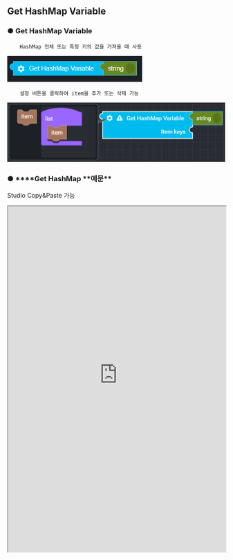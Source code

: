 ## Get HashMap Variable

### ● Get HashMap Variable

        HashMap 전체 또는 특정 키의 값을 가져올 때 사용

![](../../../img/assets/image%20%285%29.png)

        설정 버튼을 클릭하여 item을 추가 또는 삭제 가능

![](../../../img/assets/image%20%2881%29.png)

### ● \***\*Get HashMap **예문\*\*

<p class='comment'>Studio Copy&Paste 가능</p>
<iframe
    src="https://d1sxhpvag16wqc.cloudfront.net/v3.1.0/hashmap/get_hashmap"
    width="100%"
    height="800px"
    allow=""
    sandbox="allow-scripts allow-same-origin" />
<div class="display-pdf">
    <p><img src="../../img/assets/get_hashmap_example_1.png" alt="" /></p>
    <p><img src="../../img/assets/get_hashmap_example_2.png" alt="" /></p>
</div>

### ● \***\*Get HashMap **결과\*\*

```text
{
  "result": {
    "getAll": {
      "firstItem": {
        "key01": "value01",
        "key02": "value02",
        "key03": "value03"
      },
      "secondItem": "value04"
    },
    "getByKey": "value02",
    "getByKey2": "value04"
  }
}
```
